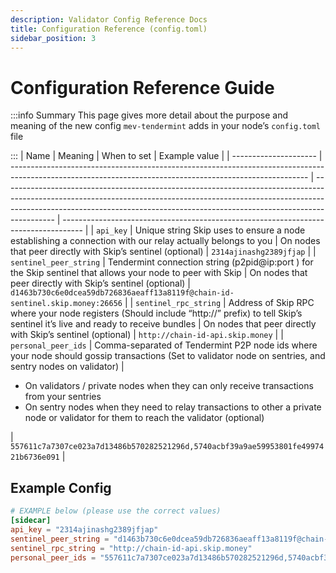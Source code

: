 ```yaml
---
description: Validator Config Reference Docs
title: Configuration Reference (config.toml) 
sidebar_position: 3
---
```


# Configuration Reference Guide

:::info Summary
This page gives more detail about the purpose and meaning of the new config `mev-tendermint` adds in your node’s `config.toml` file

:::
| Name                  | Meaning                                                                                                                                                  | When to set                                                                                                                                                                                                                                             | Example value                                                                       |
| --------------------- | -------------------------------------------------------------------------------------------------------------------------------------------------------- | ------------------------------------------------------------------------------------------------------------------------------------------------------------------------------------------------------------------------------------------------------- | ----------------------------------------------------------------------------------- |
| `api_key`             | Unique string Skip uses to ensure a node establishing a connection with our relay actually belongs to you                                                | On nodes that peer directly with Skip’s sentinel (optional)                                                                                                                                                                                              | `2314ajinashg2389jfjap`                                                             |
| `sentinel_peer_string` | Tendermint connection string (p2pid@ip:port ) for the Skip sentinel that allows your node to peer with Skip                                               | On nodes that peer directly with Skip’s sentinel (optional)                                                                                                                                                                                              | `d1463b730c6e0dcea59db726836aeaff13a8119f@chain-id-sentinel.skip.money:26656`       |
| `sentinel_rpc_string`  | Address of Skip RPC where your node registers (Should include “http://” prefix) to tell Skip’s sentinel it’s live and ready to receive bundles            | On nodes that peer directly with Skip’s sentinel (optional)                                                                                                                                                                                              | `http://chain-id-api.skip.money`                                                    |
| `personal_peer_ids`   | Comma-separated of Tendermint P2P node ids where your node should gossip transactions (Set to validator node on sentries, and sentry nodes on validator) | <ul><li>On validators / private nodes when they can only receive transactions from your sentries</li><li>On sentry nodes when they need to relay transactions to other a private node or validator for them to reach the validator (optional)</li></ul> | `557611c7a7307ce023a7d13486b570282521296d,5740acbf39a9ae59953801fe4997421b6736e091` |

## Example Config

```toml
# EXAMPLE below (please use the correct values)
[sidecar]
api_key = "2314ajinashg2389jfjap"
sentinel_peer_string = "d1463b730c6e0dcea59db726836aeaff13a8119f@chain-id-sentinel.skip.money:26656"
sentinel_rpc_string = "http://chain-id-api.skip.money"
personal_peer_ids = "557611c7a7307ce023a7d13486b570282521296d,5740acbf39a9ae59953801fe4997421b6736e091"
```
